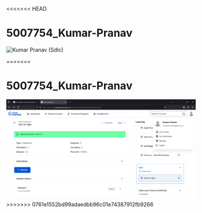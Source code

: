 <<<<<<< HEAD
# 5007754\_Kumar-Pranav

<img src="https://github.com/Kumarpranav6409/5007754\_Kumar-Pranav/blob/main/SDLC/5007754\_Kumar%20Pranav%20(sdlc%20great%20Learning).png" alt="Kumar Pranav (Sdlc)">

=======
# 5007754_Kumar-Pranav
<img src="https://github.com/Kumarpranav6409/5007754_Kumar-Pranav/blob/main/SDLC/5007754_Kumar%20Pranav%20(sdlc%20great%20Learning).png" alt="Kumar Pranav (Sdlc)">
>>>>>>> 0761e1552bd99adaedbb96c01e74387912fb9266
